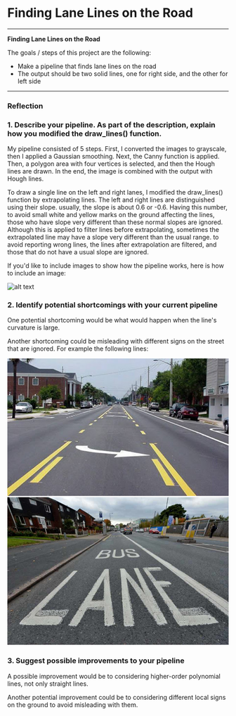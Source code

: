 # **Finding Lane Lines on the Road** 

---

**Finding Lane Lines on the Road**

The goals / steps of this project are the following:
* Make a pipeline that finds lane lines on the road
* The output should be two solid lines, one for right side, and the other for left side


[//]: # (Image References)

[image1]: ./test_images_output/output.jpg "Grayscale"
[image2]: ./examples/shortcoming.jpg "shortcoming"
[image3]: ./examples/shortcoming2.jpg "shortcoming"

---

### Reflection

### 1. Describe your pipeline. As part of the description, explain how you modified the draw_lines() function.

My pipeline consisted of 5 steps. First, I converted the images to grayscale, then I applied a Gaussian smoothing. Next, the Canny function is applied. Then, a polygon area with four vertices is selected, and then the Hough lines are drawn. In the end, the image is combined with the output with Hough lines.

To draw a single line on the left and right lanes, I modified the draw_lines() function by extrapolating lines. The left and right lines are distinguished using their slope. usually, the slope is about 0.6 or -0.6. Having this number, to avoid small white and yellow marks on the ground affecting the lines, those who have slope very different than these normal slopes are ignored. Although this is applied to filter lines before extrapolating, sometimes the extrapolated line may have a slope very different than the usual range. to avoid reporting wrong lines, the lines after extrapolation are filtered, and those that do not have a usual slope are ignored.  

If you'd like to include images to show how the pipeline works, here is how to include an image: 

![alt text][image1]


### 2. Identify potential shortcomings with your current pipeline


One potential shortcoming would be what would happen when the line's curvature is large.

Another shortcoming could be misleading with different signs on the street that are ignored. For example the following lines:

![alt text][image2]
![alt text][image3]

### 3. Suggest possible improvements to your pipeline

A possible improvement would be to considering higher-order polynomial lines, not only straight lines.

Another potential improvement could be to considering different local signs on the ground to avoid misleading with them.
